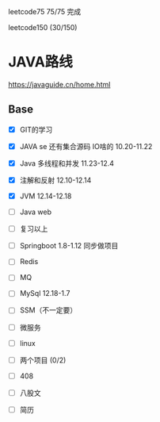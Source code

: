  

leetcode75  75/75 完成

leetcode150 (30/150)

# JAVA路线 

https://javaguide.cn/home.html

## Base

- [x] GIT的学习 
- [x] JAVA se  还有集合源码 IO啥的 10.20-11.22
- [x] Java 多线程和并发  11.23-12.4
- [x] 注解和反射 12.10-12.14
- [x] JVM     12.14-12.18
- [ ] Java web 
- [ ] 复习以上
- [ ] Springboot 1.8-1.12 同步做项目
- [ ] Redis  
- [ ] MQ
- [ ] MySql 12.18-1.7
- [ ] SSM（不一定要）
- [ ] 微服务
- [ ] linux
- [ ] 两个项目 (0/2)
- [ ] 408
- [ ] 八股文
- [ ] 简历

